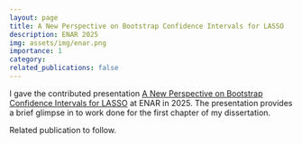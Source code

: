```yaml
---
layout: page
title: A New Perspective on Bootstrap Confidence Intervals for LASSO
description: ENAR 2025
img: assets/img/enar.png
importance: 1
category: 
related_publications: false
---
```


I gave the contributed presentation <a href=https://harris-logan-presentations.s3.us-east-2.amazonaws.com/enar.html>A New Perspective on Bootstrap Confidence Intervals for LASSO</a> at ENAR in 2025. The presentation provides a brief glimpse in to work done for the first chapter of my dissertation. 

Related publication to follow.